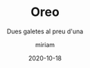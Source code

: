---
author: miriam
date: 2020-10-18
published: true
title: Oreo
subtitle: Dues galetes al preu d'una
description: Galeta de vainilla amb trossets de galeta oreo.
image: /uploads/oreo.jpg
price: 1.5
---